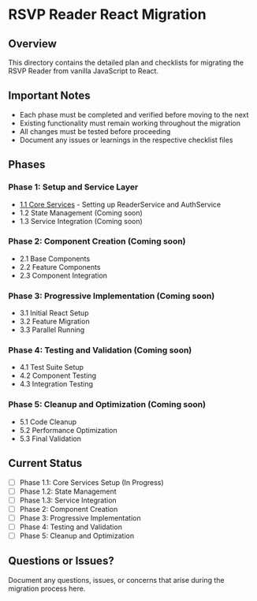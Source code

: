 # RSVP Reader React Migration

## Overview
This directory contains the detailed plan and checklists for migrating the RSVP Reader from vanilla JavaScript to React.

## Important Notes
- Each phase must be completed and verified before moving to the next
- Existing functionality must remain working throughout the migration
- All changes must be tested before proceeding
- Document any issues or learnings in the respective checklist files

## Phases

### Phase 1: Setup and Service Layer
- [1.1 Core Services](checklists/1.1-core-services.md) - Setting up ReaderService and AuthService
- 1.2 State Management (Coming soon)
- 1.3 Service Integration (Coming soon)

### Phase 2: Component Creation (Coming soon)
- 2.1 Base Components
- 2.2 Feature Components
- 2.3 Component Integration

### Phase 3: Progressive Implementation (Coming soon)
- 3.1 Initial React Setup
- 3.2 Feature Migration
- 3.3 Parallel Running

### Phase 4: Testing and Validation (Coming soon)
- 4.1 Test Suite Setup
- 4.2 Component Testing
- 4.3 Integration Testing

### Phase 5: Cleanup and Optimization (Coming soon)
- 5.1 Code Cleanup
- 5.2 Performance Optimization
- 5.3 Final Validation

## Current Status
- [ ] Phase 1.1: Core Services Setup (In Progress)
- [ ] Phase 1.2: State Management
- [ ] Phase 1.3: Service Integration
- [ ] Phase 2: Component Creation
- [ ] Phase 3: Progressive Implementation
- [ ] Phase 4: Testing and Validation
- [ ] Phase 5: Cleanup and Optimization

## Questions or Issues?
Document any questions, issues, or concerns that arise during the migration process here. 